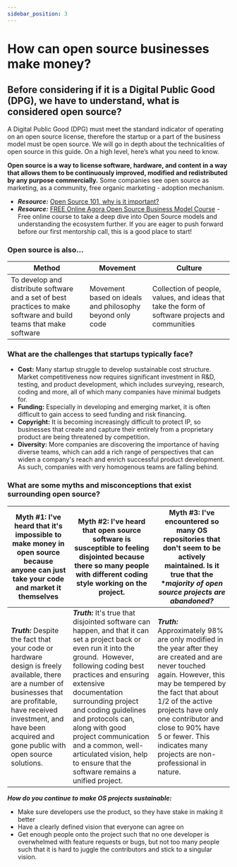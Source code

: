 ```yaml
---
sidebar_position: 3
---
```


# How can open source businesses make money?

## Before considering if it is a Digital Public Good (DPG), we have to understand, what is considered open source?

A Digital Public Good (DPG) must meet the standard indicator of operating on an open source license, therefore the startup or a part of the business model must be open source. We will go in depth about the technicalities of open source in this guide. On a high level, here’s what you need to know.

**Open source is a way to license software, hardware, and content in a way that allows them to be continuously improved, modified and redistributed by any purpose commercially.**  Some companies see open source as marketing, as a community, free organic marketing - adoption mechanism.
* _**Resource:**_ [Open Source 101, why is it important?](https://docs.google.com/presentation/d/11TsgvcEFkr1V_mkekauvOdpMImYnZWMJsqN0X5-IC5I/edit)
* _**Resource:**_ [FREE Online Agora Open Source Business Model Course](https://agora.unicef.org/course/info.php?id=18096) -  Free online course to take a deep dive into Open Source models and understanding the ecosystem further. If you are eager to push forward before our first mentorship call, this is a good place to start!

### **Open source is also…**

**Method** | **Movement** |**Culture**
----------|--------------|------------
To develop and distribute software and a set of best practices to make software and build teams that make software | Movement based on ideals and philosophy beyond only code | Collection of people, values, and ideas that take the form of software projects and communities 

### What are the challenges that startups typically face?
- **Cost:** Many startup struggle to develop sustainable cost structure.  Market competitiveness now requires significant investment in R&D, testing, and product development, which includes surveying, research, coding and more, all of which many companies have minimal budgets for. 
- **Funding:** Especially in developing and emerging market, it is often difficult to gain access to seed funding and risk financing. 
- **Copyright:**  It is becoming increasingly difficult to protect IP, so businesses that create and capture their entirely from a proprietary product are being threatened by competition. 
- **Diversity:** More companies are discovering the importance of having diverse teams, which can add a rich range of perspectives that can widen a company's reach and enrich successful product development.  As such, companies with very homogenous teams are falling behind.

### What are some myths and misconceptions that exist surrounding open source?

**Myth #1:** I've heard that it's **impossible to make money in open source** because anyone can just take your code and market it themselves | **Myth #2:**  I've heard that **open source software is susceptible to feeling disjointed** because there so many people with different coding style working on the project. | **Myth #3:** I've encountered so many OS repositories that don't seem to be actively maintained.  Is it true that the **majority of open source projects are abandoned?*
----------------------------------------------------------------------------------------------------------------------------------------------|------------------------------------------------------------------------------------------------------------------------------------------------------------------------------|--------------------------------------------------------------------------------------------------------------------------------------------------------------------------
_**Truth:**_ Despite the fact that your code or hardware design is freely available, there are a number of businesses that are profitable, have received investment, and have been acquired and gone public with open source solutions. | _**Truth:**_ It's true that disjointed software can happen, and that it can set a project back or even run it into the ground.  However, following coding best practices and ensuring extensive documentation surrounding project and coding guidelines and protocols can, along with good project communication and a common, well-articulated vision, help to ensure that the software remains a unified project. | _**Truth:**_ Approximately 98% are only modified in the year after they are created and are never touched again.  However, this may be tempered by the fact that about 1/2 of the active projects have only one contributor and close to 90% have 5 or fewer.  This indicates many projects are non-professional in nature.

_**How do you continue to make OS projects sustainable:**_
- Make sure developers use the product, so they have stake in making it better 
- Have a clearly defined vision that everyone can agree on 
- Get enough people onto the project such that no one developer is overwhelmed with feature requests or bugs, but not too many people such that it is hard to juggle the contributors and stick to a singular vision. 
